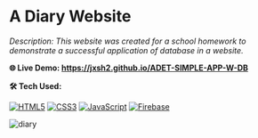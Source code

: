 # A Diary Website

*Description: This website was created for a school homework to demonstrate a successful application of database in a website.*

**🌐 Live Demo: https://jxsh2.github.io/ADET-SIMPLE-APP-W-DB**

**🛠️ Tech Used:**

[![HTML5](https://img.shields.io/badge/HTML5-E34F26?style=for-the-badge&logo=html5&logoColor=white)](https://developer.mozilla.org/en-US/docs/Web/HTML)
[![CSS3](https://img.shields.io/badge/CSS3-1572B6?style=for-the-badge&logo=css3&logoColor=white)](https://developer.mozilla.org/en-US/docs/Web/CSS)
[![JavaScript](https://img.shields.io/badge/JavaScript-F7DF1E?style=for-the-badge&logo=javascript&logoColor=black)](https://developer.mozilla.org/en-US/docs/Web/JavaScript)
[![Firebase](https://img.shields.io/badge/Firebase-FFCA28?style=for-the-badge&logo=firebase&logoColor=black)](https://firebase.google.com/)

![diary](https://github.com/user-attachments/assets/62fbbc85-f32b-4b7d-869d-5c566fdc98e6)
